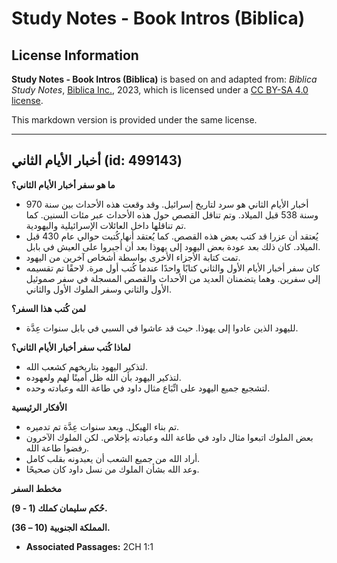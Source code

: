 # Study Notes - Book Intros (Biblica)

## License Information

**Study Notes - Book Intros (Biblica)** is based on and adapted from: _Biblica Study Notes_, [Biblica Inc.](https://www.biblica.com/), 2023, which is licensed under a [CC BY-SA 4.0 license](https://creativecommons.org/licenses/by-sa/4.0/legalcode.en).

This markdown version is provided under the same license.



--------------------------------

## أخبار الأيام الثاني (id: 499143)

**ما هو سفر أخبار الأيام الثاني؟**

* أخبار الأيام الثاني هو سرد لتاريخ إسرائيل. وقد وقعت هذه الأحداث بين سنة 970 وسنة 538 قبل الميلاد. وتم تناقل القصص حول هذه الأحداث عبر مئات السنين. كما تم تناقلها داخل العائلات الإسرائيلية واليهودية.
* يُعتقد أن عزرا قد كتب بعض هذه القصص. كما يُعتقد أنها كُتبت حوالي عام 430 قبل الميلاد. كان ذلك بعد عودة بعض اليهود إلى يهوذا بعد أن أُجبروا على العيش في بابل.
* تمت كتابة الأجزاء الأخرى بواسطة أشخاص آخرين من اليهود.
* كان سفر أخبار الأيام الأول والثاني كتابًا واحدًا عندما كُتب أول مرة. لاحقًا تم تقسيمه إلى سفرين. وهما يتضمنان العديد من الأحداث والقصص المسجلة في سفر صموئيل الأول والثاني وسفر الملوك الأول والثاني.

**لمن كُتب هذا السفر؟**

* لليهود الذين عادوا إلى يهوذا. حيث قد عاشوا في السبي في بابل سنوات عِدَّة.

**لماذا كُتب سفر أخبار الأيام الثاني؟**

* لتذكير اليهود بتاريخهم كشعب الله.
* لتذكير اليهود بأن الله ظل أمينًا لهم ولعهوده.
* لتشجيع جميع اليهود على اتِّبَاع مثال داود في طاعة الله وعبادته وحده.

**الأفكار الرئيسية**

* تم بناء الهيكل. وبعد سنوات عِدَّة تم تدميره.
* بعض الملوك اتبعوا مثال داود في طاعة الله وعبادته بإخلاص. لكن الملوك الآخرون رفضوا طاعة الله.
* أراد الله من جميع الشعب أن يعبدونه بقلب كامل.
* وعد الله بشأن الملوك من نسل داود كان صحيحًا.

**مخطط السفر**

**حُكم سليمان كملك (1 \- 9\).**

**المملكة الجنوبية (10 – 36\).**

* **Associated Passages:** 2CH 1:1

